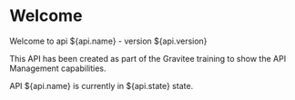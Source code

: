 # Welcome
Welcome to api ${api.name} - version ${api.version}

This API has been created as part of the Gravitee training to show the API Management capabilities.

API ${api.name} is currently in ${api.state} state.
